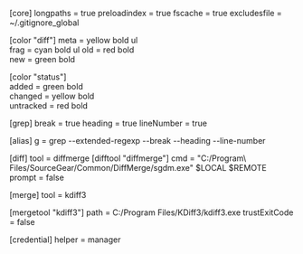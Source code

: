 [core]
	longpaths = true
	preloadindex = true
	fscache = true
	excludesfile = ~/.gitignore_global

[color "diff"]
  meta = yellow bold ul  
  frag = cyan bold ul
  old = red bold  
  new = green bold 

[color "status"]  
  added = green bold  
  changed = yellow bold  
  untracked = red bold

[grep]
  break = true
  heading = true
  lineNumber = true

[alias]
  g = grep --extended-regexp --break --heading --line-number

[diff]
	tool = diffmerge
[difftool "diffmerge"]
	cmd = "C:/Program\\ Files/SourceGear/Common/DiffMerge/sgdm.exe" $LOCAL $REMOTE
	prompt = false

[merge]
	tool = kdiff3

[mergetool "kdiff3"]
	path = C:/Program Files/KDiff3/kdiff3.exe
	trustExitCode = false

[credential]
	helper = manager
